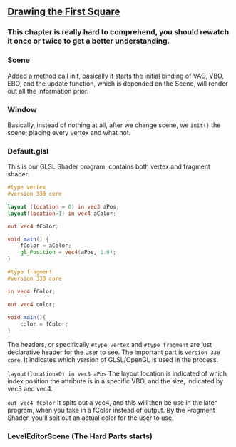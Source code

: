 ## [Drawing the First Square](https://www.youtube.com/watch?v=vnqb9vdaxwA&list=PLtrSb4XxIVbp8AKuEAlwNXDxr99e3woGE&index=6)
### This chapter is really hard to comprehend, you should rewatch it once or twice to get a better understanding.

### Scene
Added a method call init, basically it starts the initial binding of VAO, VBO, EBO, and the update
function, which is depended on the Scene, will render out all the information prior.

### Window
Basically, instead of nothing at all, after we change scene, we `init()` the scene; placing
every vertex and what not.

### Default.glsl
This is our GLSL Shader program; contains both vertex and fragment shader.
```glsl
#type vertex
#version 330 core

layout (location = 0) in vec3 aPos;
layout(location=1) in vec4 aColor;

out vec4 fColor;

void main() {
    fColor = aColor;
    gl_Position = vec4(aPos, 1.0);
}

#type fragment
#version 330 core

in vec4 fColor;

out vec4 color;
                                                                                                            
void main(){
    color = fColor;
}
```

The headers, or specifically `#type vertex` and `#type fragment` are just declarative header 
for the user to see. The important part is `version 330 core`. It indicates which version of
GLSL/OpenGL is used in the process.

`layout(location=0) in vec3 aPos` The layout location is indicated of which index position 
the attribute is in a specific VBO, and the size, indicated by vec3 and vec4.

`out vec4 fColor` It spits out a vec4, and this will then be use in the later program, when you
take in a fColor instead of output. By the Fragment Shader, you'll spit out an actual color 
for the user to use.

### LevelEditorScene (The Hard Parts starts)